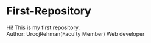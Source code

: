 # First-Repository
Hi! This is my first repository.
<br>
Author: UroojRehman(Faculty Member)
Web developer
